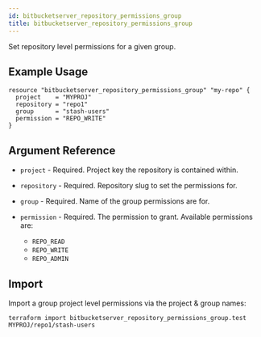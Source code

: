 ```yaml
---
id: bitbucketserver_repository_permissions_group
title: bitbucketserver_repository_permissions_group
---
```


Set repository level permissions for a given group.

## Example Usage

```hcl
resource "bitbucketserver_repository_permissions_group" "my-repo" {
  project    = "MYPROJ"
  repository = "repo1"
  group      = "stash-users"
  permission = "REPO_WRITE"
}
```

## Argument Reference

* `project` - Required. Project key the repository is contained within.
* `repository` - Required. Repository slug to set the permissions for.
* `group` - Required. Name of the group permissions are for.
* `permission` - Required. The permission to grant. Available permissions are:
                                                    
    * `REPO_READ`
    * `REPO_WRITE`
    * `REPO_ADMIN`

## Import

Import a group project level permissions via the project & group names:

```
terraform import bitbucketserver_repository_permissions_group.test MYPROJ/repo1/stash-users
```
